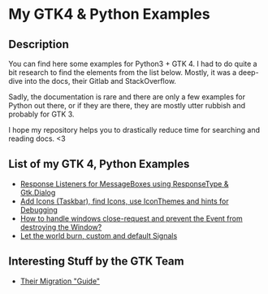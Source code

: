 # My GTK4 & Python Examples

## Description
You can find here some examples for Python3 + GTK 4. I had to do quite a bit research to find the elements from the list below. Mostly, it was a deep-dive into the docs, their Gitlab and StackOverflow.

Sadly, the documentation is rare and there are only a few examples for Python out there, or if they are there, they are mostly utter rubbish and probably for GTK 3.

I hope my repository helps you to drastically reduce time for searching and reading docs. <3

## List of my GTK 4, Python Examples
- [Response Listeners for MessageBoxes using ResponseType & Gtk.Dialog](Dialog.md)
- [Add Icons (Taskbar), find Icons, use IconThemes and hints for Debugging ](Icons.md)
- [How to handle windows close-request and prevent the Event from destroying the Window?](WindowCloseEvent.md)
- [Let the world burn, custom and default Signals](SignalHandling.md)

## Interesting Stuff by the GTK Team
- [Their Migration "Guide"](https://gnome.pages.gitlab.gnome.org/gtk/gtk4/migrating-3to4.html)
